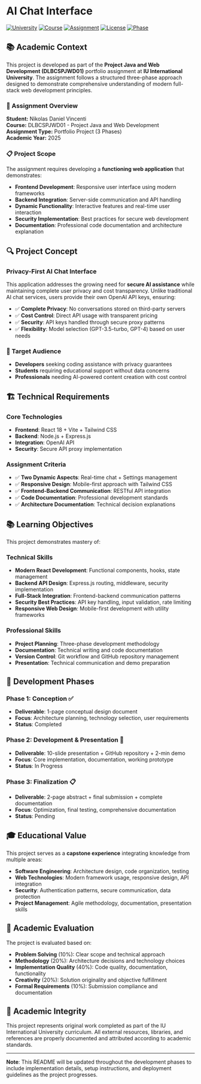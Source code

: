 # AI Chat Interface

[![University](https://img.shields.io/badge/University-IU%20International%20University-blue)](https://iu.org)
[![Course](https://img.shields.io/badge/Course-DLBCSPJWD01-green)](https://github.com/NikVince/ai-chat-interface)
[![Assignment](https://img.shields.io/badge/Assignment-Portfolio%20Project-orange)](https://github.com/NikVince/ai-chat-interface)
[![License](https://img.shields.io/badge/License-MIT-yellow.svg)](LICENSE)
[![Phase](https://img.shields.io/badge/Development%20Phase-1%20of%203-red)](https://github.com/NikVince/ai-chat-interface)

## 📚 Academic Context

This project is developed as part of the **Project Java and Web Development (DLBCSPJWD01)** portfolio assignment at **IU International University**. The assignment follows a structured three-phase approach designed to demonstrate comprehensive understanding of modern full-stack web development principles.

### 🎯 Assignment Overview

**Student:** Nikolas Daniel Vincenti  
**Course:** DLBCSPJWD01 - Project Java and Web Development  
**Assignment Type:** Portfolio Project (3 Phases)  
**Academic Year:** 2025  

### 📋 Project Scope

The assignment requires developing a **functioning web application** that demonstrates:

- **Frontend Development**: Responsive user interface using modern frameworks
- **Backend Integration**: Server-side communication and API handling
- **Dynamic Functionality**: Interactive features and real-time user interaction
- **Security Implementation**: Best practices for secure web development
- **Documentation**: Professional code documentation and architecture explanation

## 🔍 Project Concept

### Privacy-First AI Chat Interface

This application addresses the growing need for **secure AI assistance** while maintaining complete user privacy and cost transparency. Unlike traditional AI chat services, users provide their own OpenAI API keys, ensuring:

- ✅ **Complete Privacy**: No conversations stored on third-party servers
- ✅ **Cost Control**: Direct API usage with transparent pricing
- ✅ **Security**: API keys handled through secure proxy patterns
- ✅ **Flexibility**: Model selection (GPT-3.5-turbo, GPT-4) based on user needs

### 🎯 Target Audience

- **Developers** seeking coding assistance with privacy guarantees
- **Students** requiring educational support without data concerns  
- **Professionals** needing AI-powered content creation with cost control

## 🏗️ Technical Requirements

### Core Technologies
- **Frontend**: React 18 + Vite + Tailwind CSS
- **Backend**: Node.js + Express.js
- **Integration**: OpenAI API
- **Security**: Secure API proxy implementation

### Assignment Criteria
- ✅ **Two Dynamic Aspects**: Real-time chat + Settings management
- ✅ **Responsive Design**: Mobile-first approach with Tailwind CSS
- ✅ **Frontend-Backend Communication**: RESTful API integration
- ✅ **Code Documentation**: Professional development standards
- ✅ **Architecture Documentation**: Technical decision explanations

## 📚 Learning Objectives

This project demonstrates mastery of:

### Technical Skills
- **Modern React Development**: Functional components, hooks, state management
- **Backend API Design**: Express.js routing, middleware, security implementation
- **Full-Stack Integration**: Frontend-backend communication patterns
- **Security Best Practices**: API key handling, input validation, rate limiting
- **Responsive Web Design**: Mobile-first development with utility frameworks

### Professional Skills
- **Project Planning**: Three-phase development methodology
- **Documentation**: Technical writing and code documentation
- **Version Control**: Git workflow and GitHub repository management
- **Presentation**: Technical communication and demo preparation

## 🚀 Development Phases

### Phase 1: Conception ✅
- **Deliverable**: 1-page conceptual design document
- **Focus**: Architecture planning, technology selection, user requirements
- **Status**: Completed

### Phase 2: Development & Presentation 🔄
- **Deliverable**: 10-slide presentation + GitHub repository + 2-min demo
- **Focus**: Core implementation, documentation, working prototype
- **Status**: In Progress

### Phase 3: Finalization 📋
- **Deliverable**: 2-page abstract + final submission + complete documentation
- **Focus**: Optimization, final testing, comprehensive documentation
- **Status**: Pending

## 🎓 Educational Value

This project serves as a **capstone experience** integrating knowledge from multiple areas:

- **Software Engineering**: Architecture design, code organization, testing
- **Web Technologies**: Modern framework usage, responsive design, API integration
- **Security**: Authentication patterns, secure communication, data protection
- **Project Management**: Agile methodology, documentation, presentation skills

## 📝 Academic Evaluation

The project is evaluated based on:
- **Problem Solving** (10%): Clear scope and technical approach
- **Methodology** (20%): Architecture decisions and technology choices  
- **Implementation Quality** (40%): Code quality, documentation, functionality
- **Creativity** (20%): Solution originality and objective fulfillment
- **Formal Requirements** (10%): Submission compliance and documentation

## 🤝 Academic Integrity

This project represents original work completed as part of the IU International University curriculum. All external resources, libraries, and references are properly documented and attributed according to academic standards.

---

**Note**: This README will be updated throughout the development phases to include implementation details, setup instructions, and deployment guidelines as the project progresses.
